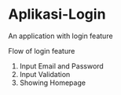 # Aplikasi-Login
An application with login feature

Flow of login feature
1. Input Email and Password
2. Input Validation
3. Showing Homepage
